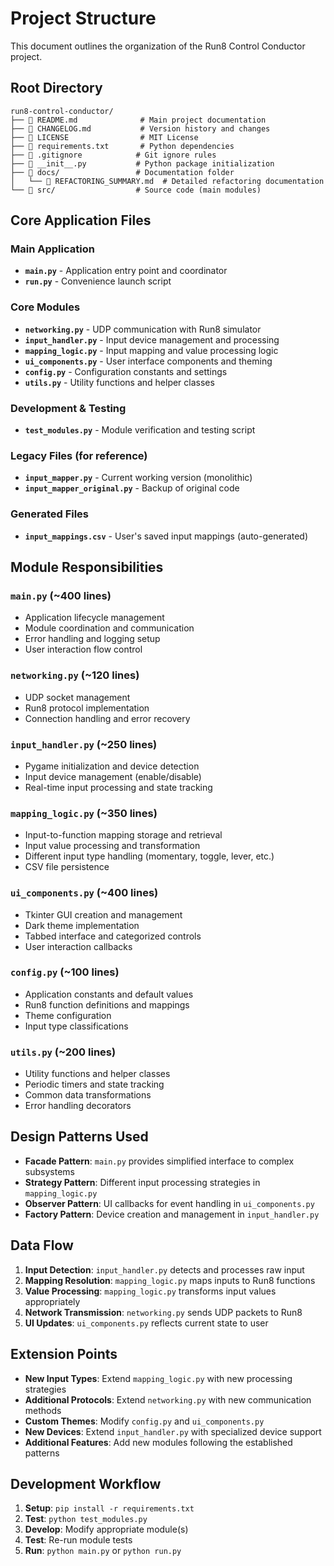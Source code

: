 # Project Structure

This document outlines the organization of the Run8 Control Conductor project.

## Root Directory

```
run8-control-conductor/
├── 📄 README.md              # Main project documentation
├── 📄 CHANGELOG.md           # Version history and changes
├── 📄 LICENSE                # MIT License
├── 📄 requirements.txt       # Python dependencies
├── 📄 .gitignore            # Git ignore rules
├── 📄 __init__.py           # Python package initialization
├── 📁 docs/                 # Documentation folder
│   └── 📄 REFACTORING_SUMMARY.md  # Detailed refactoring documentation
└── 📁 src/                  # Source code (main modules)
```

## Core Application Files

### Main Application
- **`main.py`** - Application entry point and coordinator
- **`run.py`** - Convenience launch script

### Core Modules
- **`networking.py`** - UDP communication with Run8 simulator
- **`input_handler.py`** - Input device management and processing
- **`mapping_logic.py`** - Input mapping and value processing logic
- **`ui_components.py`** - User interface components and theming
- **`config.py`** - Configuration constants and settings
- **`utils.py`** - Utility functions and helper classes

### Development & Testing
- **`test_modules.py`** - Module verification and testing script

### Legacy Files (for reference)
- **`input_mapper.py`** - Current working version (monolithic)
- **`input_mapper_original.py`** - Backup of original code

### Generated Files
- **`input_mappings.csv`** - User's saved input mappings (auto-generated)

## Module Responsibilities

### `main.py` (~400 lines)
- Application lifecycle management
- Module coordination and communication
- Error handling and logging setup
- User interaction flow control

### `networking.py` (~120 lines)
- UDP socket management
- Run8 protocol implementation
- Connection handling and error recovery

### `input_handler.py` (~250 lines)
- Pygame initialization and device detection
- Input device management (enable/disable)
- Real-time input processing and state tracking

### `mapping_logic.py` (~350 lines)
- Input-to-function mapping storage and retrieval
- Input value processing and transformation
- Different input type handling (momentary, toggle, lever, etc.)
- CSV file persistence

### `ui_components.py` (~400 lines)
- Tkinter GUI creation and management
- Dark theme implementation
- Tabbed interface and categorized controls
- User interaction callbacks

### `config.py` (~100 lines)
- Application constants and default values
- Run8 function definitions and mappings
- Theme configuration
- Input type classifications

### `utils.py` (~200 lines)
- Utility functions and helper classes
- Periodic timers and state tracking
- Common data transformations
- Error handling decorators

## Design Patterns Used

- **Facade Pattern**: `main.py` provides simplified interface to complex subsystems
- **Strategy Pattern**: Different input processing strategies in `mapping_logic.py`
- **Observer Pattern**: UI callbacks for event handling in `ui_components.py`
- **Factory Pattern**: Device creation and management in `input_handler.py`

## Data Flow

1. **Input Detection**: `input_handler.py` detects and processes raw input
2. **Mapping Resolution**: `mapping_logic.py` maps inputs to Run8 functions
3. **Value Processing**: `mapping_logic.py` transforms input values appropriately
4. **Network Transmission**: `networking.py` sends UDP packets to Run8
5. **UI Updates**: `ui_components.py` reflects current state to user

## Extension Points

- **New Input Types**: Extend `mapping_logic.py` with new processing strategies
- **Additional Protocols**: Extend `networking.py` with new communication methods
- **Custom Themes**: Modify `config.py` and `ui_components.py`
- **New Devices**: Extend `input_handler.py` with specialized device support
- **Additional Features**: Add new modules following the established patterns

## Development Workflow

1. **Setup**: `pip install -r requirements.txt`
2. **Test**: `python test_modules.py`
3. **Develop**: Modify appropriate module(s)
4. **Test**: Re-run module tests
5. **Run**: `python main.py` or `python run.py`
